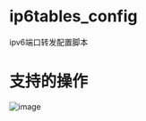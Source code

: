 # ip6tables_config
ipv6端口转发配置脚本

# 支持的操作
![image](https://user-images.githubusercontent.com/26603288/120062157-46791d00-c093-11eb-86cc-ed0b7e2a522c.png)
